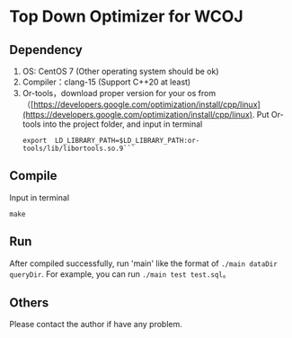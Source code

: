 # Top Down Optimizer for WCOJ

## Dependency

1. OS: CentOS 7 (Other operating system should be ok)
2. Compiler：clang-15 (Support C++20 at least)
3. Or-tools，download proper version for your os from（[https://developers.google.com/optimization/install/cpp/linux](https://developers.google.com/optimization/install/cpp/linux). Put Or-tools into the project folder, and input in terminal
   ```
   export  LD_LIBRARY_PATH=$LD_LIBRARY_PATH:or-tools/lib/libortools.so.9```
   ```

## Compile

Input in terminal

```
make
```

## Run

After compiled successfully, run 'main' like the format of `./main dataDir queryDir`. For example, you can run `./main test test.sql`。

## Others

Please contact the author if have any problem.
